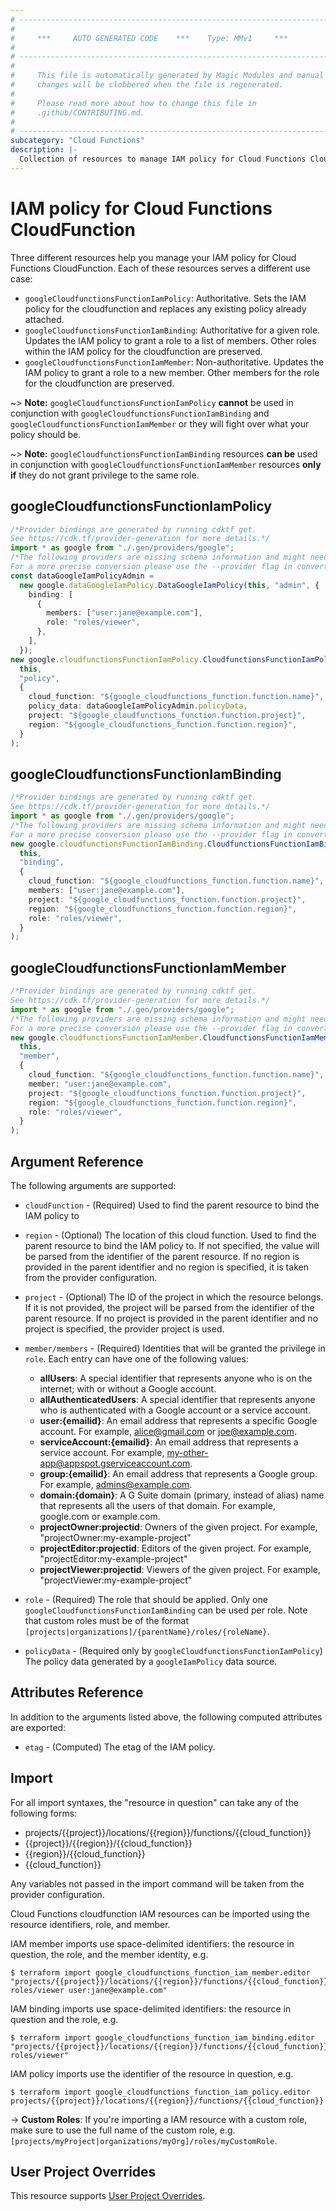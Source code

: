 ```yaml
---
# ----------------------------------------------------------------------------
#
#     ***     AUTO GENERATED CODE    ***    Type: MMv1     ***
#
# ----------------------------------------------------------------------------
#
#     This file is automatically generated by Magic Modules and manual
#     changes will be clobbered when the file is regenerated.
#
#     Please read more about how to change this file in
#     .github/CONTRIBUTING.md.
#
# ----------------------------------------------------------------------------
subcategory: "Cloud Functions"
description: |-
  Collection of resources to manage IAM policy for Cloud Functions CloudFunction
---
```


# IAM policy for Cloud Functions CloudFunction

Three different resources help you manage your IAM policy for Cloud Functions CloudFunction. Each of these resources serves a different use case:

* `googleCloudfunctionsFunctionIamPolicy`: Authoritative. Sets the IAM policy for the cloudfunction and replaces any existing policy already attached.
* `googleCloudfunctionsFunctionIamBinding`: Authoritative for a given role. Updates the IAM policy to grant a role to a list of members. Other roles within the IAM policy for the cloudfunction are preserved.
* `googleCloudfunctionsFunctionIamMember`: Non-authoritative. Updates the IAM policy to grant a role to a new member. Other members for the role for the cloudfunction are preserved.

\~> **Note:** `googleCloudfunctionsFunctionIamPolicy` **cannot** be used in conjunction with `googleCloudfunctionsFunctionIamBinding` and `googleCloudfunctionsFunctionIamMember` or they will fight over what your policy should be.

\~> **Note:** `googleCloudfunctionsFunctionIamBinding` resources **can be** used in conjunction with `googleCloudfunctionsFunctionIamMember` resources **only if** they do not grant privilege to the same role.

## googleCloudfunctionsFunctionIamPolicy

```typescript
/*Provider bindings are generated by running cdktf get.
See https://cdk.tf/provider-generation for more details.*/
import * as google from "./.gen/providers/google";
/*The following providers are missing schema information and might need manual adjustments to synthesize correctly: google.
For a more precise conversion please use the --provider flag in convert.*/
const dataGoogleIamPolicyAdmin =
  new google.dataGoogleIamPolicy.DataGoogleIamPolicy(this, "admin", {
    binding: [
      {
        members: ["user:jane@example.com"],
        role: "roles/viewer",
      },
    ],
  });
new google.cloudfunctionsFunctionIamPolicy.CloudfunctionsFunctionIamPolicy(
  this,
  "policy",
  {
    cloud_function: "${google_cloudfunctions_function.function.name}",
    policy_data: dataGoogleIamPolicyAdmin.policyData,
    project: "${google_cloudfunctions_function.function.project}",
    region: "${google_cloudfunctions_function.function.region}",
  }
);

```

## googleCloudfunctionsFunctionIamBinding

```typescript
/*Provider bindings are generated by running cdktf get.
See https://cdk.tf/provider-generation for more details.*/
import * as google from "./.gen/providers/google";
/*The following providers are missing schema information and might need manual adjustments to synthesize correctly: google.
For a more precise conversion please use the --provider flag in convert.*/
new google.cloudfunctionsFunctionIamBinding.CloudfunctionsFunctionIamBinding(
  this,
  "binding",
  {
    cloud_function: "${google_cloudfunctions_function.function.name}",
    members: ["user:jane@example.com"],
    project: "${google_cloudfunctions_function.function.project}",
    region: "${google_cloudfunctions_function.function.region}",
    role: "roles/viewer",
  }
);

```

## googleCloudfunctionsFunctionIamMember

```typescript
/*Provider bindings are generated by running cdktf get.
See https://cdk.tf/provider-generation for more details.*/
import * as google from "./.gen/providers/google";
/*The following providers are missing schema information and might need manual adjustments to synthesize correctly: google.
For a more precise conversion please use the --provider flag in convert.*/
new google.cloudfunctionsFunctionIamMember.CloudfunctionsFunctionIamMember(
  this,
  "member",
  {
    cloud_function: "${google_cloudfunctions_function.function.name}",
    member: "user:jane@example.com",
    project: "${google_cloudfunctions_function.function.project}",
    region: "${google_cloudfunctions_function.function.region}",
    role: "roles/viewer",
  }
);

```

## Argument Reference

The following arguments are supported:

*   `cloudFunction` - (Required) Used to find the parent resource to bind the IAM policy to

*   `region` - (Optional) The location of this cloud function. Used to find the parent resource to bind the IAM policy to. If not specified,
    the value will be parsed from the identifier of the parent resource. If no region is provided in the parent identifier and no
    region is specified, it is taken from the provider configuration.

*   `project` - (Optional) The ID of the project in which the resource belongs.
    If it is not provided, the project will be parsed from the identifier of the parent resource. If no project is provided in the parent identifier and no project is specified, the provider project is used.

*   `member/members` - (Required) Identities that will be granted the privilege in `role`.
    Each entry can have one of the following values:
    * **allUsers**: A special identifier that represents anyone who is on the internet; with or without a Google account.
    * **allAuthenticatedUsers**: A special identifier that represents anyone who is authenticated with a Google account or a service account.
    * **user:{emailid}**: An email address that represents a specific Google account. For example, alice@gmail.com or joe@example.com.
    * **serviceAccount:{emailid}**: An email address that represents a service account. For example, my-other-app@appspot.gserviceaccount.com.
    * **group:{emailid}**: An email address that represents a Google group. For example, admins@example.com.
    * **domain:{domain}**: A G Suite domain (primary, instead of alias) name that represents all the users of that domain. For example, google.com or example.com.
    * **projectOwner:projectid**: Owners of the given project. For example, "projectOwner:my-example-project"
    * **projectEditor:projectid**: Editors of the given project. For example, "projectEditor:my-example-project"
    * **projectViewer:projectid**: Viewers of the given project. For example, "projectViewer:my-example-project"

*   `role` - (Required) The role that should be applied. Only one
    `googleCloudfunctionsFunctionIamBinding` can be used per role. Note that custom roles must be of the format
    `[projects|organizations]/{parentName}/roles/{roleName}`.

*   `policyData` - (Required only by `googleCloudfunctionsFunctionIamPolicy`) The policy data generated by
    a `googleIamPolicy` data source.

## Attributes Reference

In addition to the arguments listed above, the following computed attributes are
exported:

* `etag` - (Computed) The etag of the IAM policy.

## Import

For all import syntaxes, the "resource in question" can take any of the following forms:

* projects/{{project}}/locations/{{region}}/functions/{{cloud\_function}}
* {{project}}/{{region}}/{{cloud\_function}}
* {{region}}/{{cloud\_function}}
* {{cloud\_function}}

Any variables not passed in the import command will be taken from the provider configuration.

Cloud Functions cloudfunction IAM resources can be imported using the resource identifiers, role, and member.

IAM member imports use space-delimited identifiers: the resource in question, the role, and the member identity, e.g.

```console
$ terraform import google_cloudfunctions_function_iam_member.editor "projects/{{project}}/locations/{{region}}/functions/{{cloud_function}} roles/viewer user:jane@example.com"
```

IAM binding imports use space-delimited identifiers: the resource in question and the role, e.g.

```console
$ terraform import google_cloudfunctions_function_iam_binding.editor "projects/{{project}}/locations/{{region}}/functions/{{cloud_function}} roles/viewer"
```

IAM policy imports use the identifier of the resource in question, e.g.

```console
$ terraform import google_cloudfunctions_function_iam_policy.editor projects/{{project}}/locations/{{region}}/functions/{{cloud_function}}
```

\-> **Custom Roles**: If you're importing a IAM resource with a custom role, make sure to use the
full name of the custom role, e.g. `[projects/myProject|organizations/myOrg]/roles/myCustomRole`.

## User Project Overrides

This resource supports [User Project Overrides](https://registry.terraform.io/providers/hashicorp/google/latest/docs/guides/provider_reference#user_project_override).
